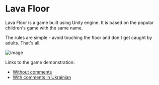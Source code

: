 # Lava Floor
Lava Floor is a game built using Unity engine. It is based on the popular children's game with the same name.

The rules are simple - avoid touching the floor and don't get caught by adults. That's all. 

![image](https://github.com/Matiollo/lava_floor/assets/71903634/3480842d-6098-4eab-83ac-bd367b69c90a)


Links to the game demonstration:
- [Without comments](https://drive.google.com/file/d/1Dh1lMj1tVPj_AdUG9oGv88wPqaZTL26H/view?usp=sharing)
- [With comments in Ukrainian](https://drive.google.com/file/d/1mXj06IMKOm-ApwxcX5sIeq1FSCnIKVg2/view?usp=sharing)

